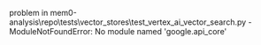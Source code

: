 problem in mem0-analysis\repo\tests\vector_stores\test_vertex_ai_vector_search.py - ModuleNotFoundError: No module named 'google.api_core'
